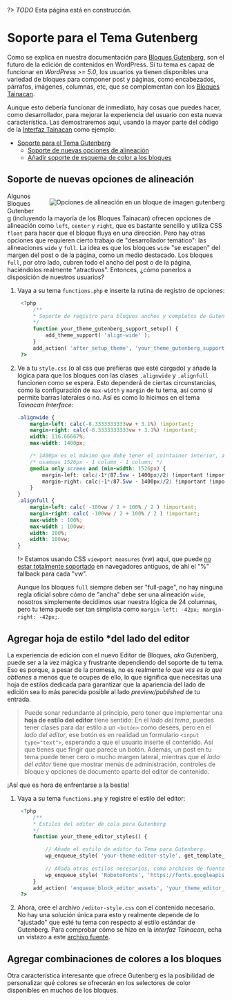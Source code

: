 ?> _TODO_ Esta página está en construcción.

# Soporte para el Tema Gutenberg

Como se explica en nuestra documentación para [Bloques Gutenberg](/es-mx/gutenberg-blocks.md), son el futuro de la edición de contenidos en WordPress. Si tu tema es capaz de funcionar en *WordPress >= 5.0*, los usuarios ya tienen disponibles una variedad de bloques para componer post y páginas, como encabezados, párrafos, imágenes, columnas, etc, que se complementan con los [Bloques Tainacan](/es-mx/gutenberg-blocks#los-bloques-de-tainacan).

Aunque esto debería funcionar de inmediato, hay cosas que puedes hacer, como desarrollador, para mejorar la experiencia del usuario con esta nueva característica. Las demostraremos aquí, usando la mayor parte del código de la [Interfaz Tainacan](https://wordpress.org/themes/tainacan-interface/) como ejemplo:

- [Soporte para el Tema Gutenberg](#soporte-para-el-tema-gutenberg)
  - [Soporte de nuevas opciones de alineación](#soporte-de-nuevas-opciones-de-alineacion)
  - [Añadir soporte de esquema de color a los bloques](#agregar-combinaciones-de-colores-a-los-bloques)

## Soporte de nuevas opciones de alineación

<div style="float: right; margin-left: 32px;">

![Opciones de alineación en un bloque de imagen gutenberg](/_assets/images/theme-gutenberg-support-1.jpeg ':size=250')

</div>

Algunos Bloques Gutenberg (incluyendo la mayoría de los Bloques Tainacan) ofrecen opciones de alineación como `left`, `center` y `right`, que es bastante sencillo y utiliza CSS `float` para hacer que el bloque fluya en una dirección. Pero hay otras opciones que requieren cierto trabajo de "desarrollador temático": las alineaciones `wide` y `full`. La idea es que los bloques `wide` "se escapen" del margen del post o de la página, como un medio destacado. Los bloques `full`, por otro lado, cubren todo el ancho del post o de la página, haciéndolos realmente "atractivos". Entonces, ¿cómo ponerlos a disposición de nuestros usuarios?

1. Vaya a su tema `functions.php` e inserte la rutina de registro de opciones:
   ```php
    <?php
        /**
        * Soporte de registro para bloques anchos y completos de Gutenberg
        */
        function your_theme_gutenberg_support_setup() {
            add_theme_support( 'align-wide' );
        }
        add_action( 'after_setup_theme', 'your_theme_gutenberg_support_setup' );
    ?>
   ``` 
2. Ve a tu `style.css` (o al css que prefieras que esté cargado) y añade la lógica para que los bloques con las clases `.alignwide` y `.alignfull` funcionen como se espera. Esto dependerá de ciertas circunstancias, como la configuración de `max-width` y `margin` de tu tema, así como si permite barras laterales o no. Así es como lo hicimos en el tema *Tainacan Interface*:
    ```css
    .alignwide {
        margin-left: calc(-8.3333333333vw + 3.1%) !important;
        margin-right: calc(-8.3333333333vw + 3.1%) !important;
        width: 116.66667%;
        max-width: 1400px;

        /* 1400px es el máximo que debe tener el cointainer interior, así que */
        /* usamoas 1526px - 1 column - 1 column; */
        @media only screen and (min-width: 1526px) {
            margin-left: calc(-1*(87.5vw - 1400px)/2) !important !important;
            margin-right: calc(-1*(87.5vw - 1400px)/2) !important !important;
        }
    }
    .alignfull {
        margin-left: calc( -100vw / 2 + 100% / 2 ) !important;
        margin-right: calc( -100vw / 2 + 100% / 2 ) !important;
        max-width : 100%;
        max-width : 100vw;
        width: 100%;
        width: 100vw;
    }
   ```
   !> Estamos usando CSS `viewport measures` (vw) aquí, que puede [no estar totalmente soportado](https://caniuse.com/#feat=viewport-units ':ignore') en navegadores antiguos, de ahí el "%" fallback para cada "vw". 
   
   Aunque los bloques `full` siempre deben ser "full-page", no hay ninguna regla oficial sobre cómo de "ancha" debe ser una alineación `wide`, nosotros simplemente decidimos usar nuestra lógica de 24 columnas, pero tu tema puede ser tan simplista como `margin-left: -42px; margin-right: -42px;`.

## Agregar hoja de estilo *del lado del editor

La experiencia de edición con el nuevo Editor de Bloques, *aka* Gutenberg, puede ser a la vez mágica y frustrante dependiendo del soporte de tu tema. Eso es porque, a pesar de la promesa, no es realmente *lo que ves es lo que obtienes* a menos que te ocupes de ello, lo que significa que necesitas una hoja de estilos dedicada para garantizar que la apariencia del lado de edición sea lo más parecida posible al lado *preview/published* de tu entrada.

> Puede sonar redundante al principio, pero tener que implementar una **hoja de estilo del editor** tiene sentido: En el *lado del tema*, puedes tener clases para dar estilo a un `<botón>` como desees, pero en el *lado del editor*, ese botón es en realidad un formulario `<input type="text">`, esperando a que el usuario inserte el contenido. Así que tienes que fingir que parece un botón. Además, un post en tu tema puede tener cero o mucho margen lateral, mientras que el *lado del editor* tiene que mostrar menús de administración, controles de bloque y opciones de documento aparte del editor de contenido. 

¡Así que es hora de enfrentarse a la bestia!

1. Vaya a su tema `functions.php` y registre el estilo del editor:
   ```php
    <?php
        /**
        * Estilos del editor de cola para Gutenberg
        */
        function your_theme_editor_styles() {

         	// Añade el estilo de editor tu Tema para Gutenberg.
            wp_enqueue_style( 'your-theme-editor-style', get_template_directory_uri() . '/editor-style.css' );
         	
         	// Añada otros estilos necesarios, como archivos de fuentes.
         	wp_enqueue_style( 'RobotoFonts', 'https://fonts.googleapis.com/css?family=Roboto:400,400i,500,500i,700,700i' );
        }
        add_action( 'enqueue_block_editor_assets', 'your_theme_editor_styles' );
    ?>
   ```
2. Ahora, cree el archivo `/editor-style.css` con el contenido necesario. No hay una solución única para esto y realmente depende de lo "ajustado" que esté tu tema con respecto al estilo estándar de Gutenberg. Para comprobar cómo se hizo en la *Interfaz Tainacan*, echa un vistazo a este [archivo fuente](https://github.com/tainacan/tainacan-theme/blob/develop/src/assets/scss/editor-style.scss ':ignore').

## Agregar combinaciones de colores a los bloques

Otra característica interesante que ofrece Gutenberg es la posibilidad de personalizar qué colores se ofrecerán en los selectores de color disponibles en muchos de los bloques.
